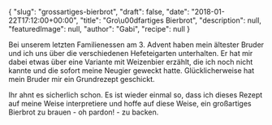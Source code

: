 {
    "slug": "grossartiges-bierbrot",
    "draft": false,
    "date": "2018-01-22T17:12:00+00:00",
    "title": "Gro\u00dfartiges Bierbrot",
    "description": null,
    "featuredImage": null,
    "author": "Gabi",
    "recipe": null
}

Bei unserem letzten Familienessen am 3. Advent haben mein ältester Bruder und ich uns über die verschiedenen Hefeteigarten unterhalten. Er hat mir dabei etwas über eine Variante mit Weizenbier erzählt, die ich noch nicht kannte und die sofort meine Neugier geweckt hatte. Glücklicherweise hat mein Bruder mir ein Grundrezept geschickt. 

Ihr ahnt es sicherlich schon. Es ist wieder einmal so, dass ich dieses Rezept auf meine Weise interpretiere und hoffe auf diese Weise, ein großartiges Bierbrot zu brauen - oh pardon! - zu backen.